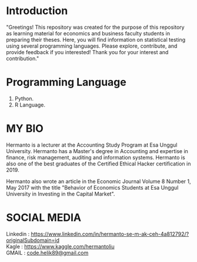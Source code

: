 # Introduction
"Greetings! This repository was created for the purpose of this repository as learning material for economics and business faculty students in preparing their theses. Here, you will find information on statistical testing using several programming languages. Please explore, contribute, and provide feedback if you interested! Thank you for your interest and contribution."


# Programming Language
1.  Python.
2.  R Language.

# MY BIO
Hermanto is a lecturer at the Accounting Study Program at Esa Unggul University. Hermanto has a Master's degree in Accounting and expertise in finance, risk management, auditing and information systems. Hermanto is also one of the best graduates of the Certified Ethical Hacker certification in 2019.

Hermanto also wrote an article in the Economic Journal Volume 8 Number 1, May 2017 with the title "Behavior of Economics Students at Esa Unggul University in Investing in the Capital Market".

# SOCIAL MEDIA
<span> Linkedin : https://www.linkedin.com/in/hermanto-se-m-ak-ceh-4a812792/?originalSubdomain=id </span> <br>
<span> Kagle    : https://www.kaggle.com/hermantoliu </span> <br>
<span> GMAIL    : code.helik89@gmail.com </span> <br>
